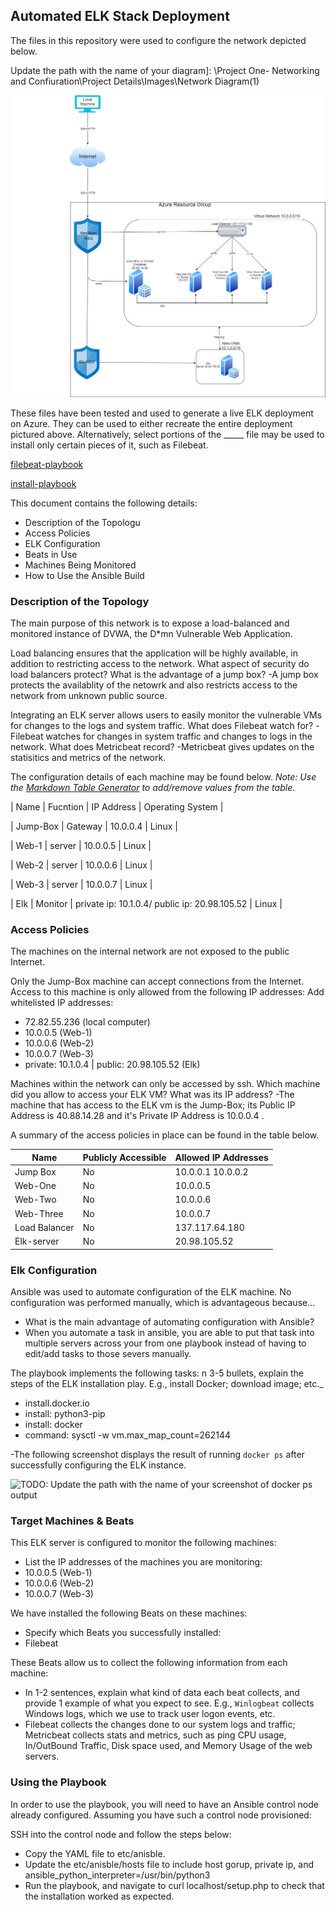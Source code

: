 ## Automated ELK Stack Deployment

The files in this repository were used to configure the network depicted below.

Update the path with the name of your diagram]: \Project One- Networking and Confiuration\Project Details\Images\Network Diagram(1)

![image](https://github.com/joshuayyoung/Project-One-Elk-Configuration/blob/28c371038e484a12df4cf5afd6eb5cecbe8689d6/diagram/networkdiagram.jpg.jpg)

These files have been tested and used to generate a live ELK deployment on Azure. They can be used to either recreate the entire deployment pictured above. Alternatively, select portions of the _____ file may be used to install only certain pieces of it, such as Filebeat.
		
[filebeat-playbook](ansible/filebeat.yml.txt)
    		
[install-playbook](ansible/install-elk.yml.txt)

This document contains the following details:
- Description of the Topologu
- Access Policies
- ELK Configuration
- Beats in Use
- Machines Being Monitored
- How to Use the Ansible Build


### Description of the Topology

The main purpose of this network is to expose a load-balanced and monitored instance of DVWA, the D*mn Vulnerable Web Application.

Load balancing ensures that the application will be highly available, in addition to restricting access to the network.
What aspect of security do load balancers protect? What is the advantage of a jump box? 
-A jump box protects the availablity of the netowrk and also restricts access to the network from unknown public source.

Integrating an ELK server allows users to easily monitor the vulnerable VMs for changes to the logs and system traffic.
What does Filebeat watch for? 
-Filebeat watches for changes in system traffic and changes to logs in the network.
What does Metricbeat record?
-Metricbeat gives updates on the statisitics and metrics of the network.

The configuration details of each machine may be found below.
_Note: Use the [Markdown Table Generator](http://www.tablesgenerator.com/markdown_tables) to add/remove values from the table_.

| Name     | Fucntion | IP Address              | Operating System |

| Jump-Box | Gateway  | 10.0.0.4                | Linux         |

| Web-1    | server   | 10.0.0.5                | Linux          |

| Web-2    | server   | 10.0.0.6                | Linux          |

| Web-3    | server   | 10.0.0.7                | Linux         |

| Elk      | Monitor  | private ip: 10.1.0.4/  public ip: 20.98.105.52    | Linux          |

### Access Policies

The machines on the internal network are not exposed to the public Internet. 

Only the Jump-Box machine can accept connections from the Internet. Access to this machine is only allowed from the following IP addresses:
Add whitelisted IP addresses:
- 72.82.55.236 (local computer)
- 10.0.0.5 (Web-1)             
- 10.0.0.6 (Web-2)              
- 10.0.0.7 (Web-3)
- private: 10.1.0.4 | public: 20.98.105.52 (Elk)

Machines within the network can only be accessed by ssh.
 Which machine did you allow to access your ELK VM? What was its IP address?
 -The machine that has access to the ELK vm is the Jump-Box; its Public IP Address is 40.88.14.28 and it's Private IP Address is 10.0.0.4 .

A summary of the access policies in place can be found in the table below.

| Name     | Publicly Accessible | Allowed IP Addresses |
|----------|---------------------|----------------------|
| Jump Box | No              | 10.0.0.1 10.0.0.2    |
| Web-One        | No                    |   10.0.0.5                   |
| Web-Two         |  No                   |    10.0.0.6                 |
| Web-Three        |  No                   |   10.0.0.7                   |
| Load Balancer      |  No                   |  137.117.64.180                    | 
|  Elk-server        |  No                   |   20.98.105.52                   |

### Elk Configuration

Ansible was used to automate configuration of the ELK machine. No configuration was performed manually, which is advantageous because...
- What is the main advantage of automating configuration with Ansible?
- When you automate a task in ansible, you are able to put that task into multiple servers across your from one playbook instead of having to edit/add tasks to those severs manually.

The playbook implements the following tasks:
n 3-5 bullets, explain the steps of the ELK installation play. E.g., install Docker; download image; etc._
- install.docker.io
- install: python3-pip
- install: docker
- command: sysctl -w vm.max_map_count=262144

-The following screenshot displays the result of running `docker ps` after successfully configuring the ELK instance.

![TODO: Update the path with the name of your screenshot of docker ps output](Images/docker_ps_output.png)

### Target Machines & Beats
This ELK server is configured to monitor the following machines:
- List the IP addresses of the machines you are monitoring:
- 10.0.0.5 (Web-1)             
- 10.0.0.6 (Web-2)              
- 10.0.0.7 (Web-3)

We have installed the following Beats on these machines:
- Specify which Beats you successfully installed:
- Filebeat

These Beats allow us to collect the following information from each machine:
- In 1-2 sentences, explain what kind of data each beat collects, and provide 1 example of what you expect to see. E.g., `Winlogbeat` collects Windows logs, which we use to track user logon events, etc.
- Filebeat collects the changes done to our system logs and traffic; Metricbeat collects stats and metrics, such as ping CPU usage, In/OutBound Traffic, Disk space used, and Memory Usage of the web servers.

### Using the Playbook
In order to use the playbook, you will need to have an Ansible control node already configured. Assuming you have such a control node provisioned: 

SSH into the control node and follow the steps below:
- Copy the YAML file to etc/anisble.
- Update the etc/anisble/hosts file to include host gorup, private ip, and ansible_python_interpreter=/usr/bin/python3
- Run the playbook, and navigate to curl localhost/setup.php to check that the installation worked as expected. 
